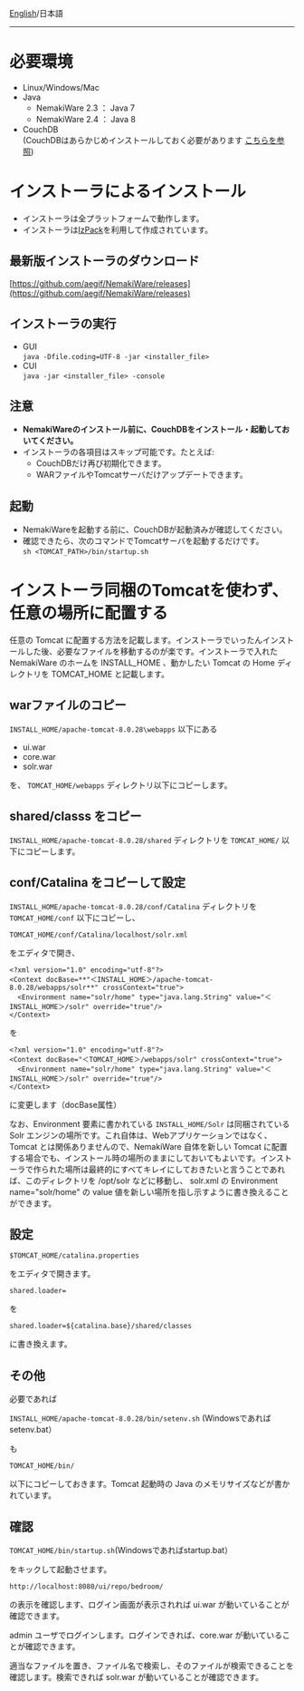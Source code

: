 [English](https://github.com/aegif/NemakiWare/wiki/Install%28NemakiWare%29)/日本語 
***
# 必要環境
- Linux/Windows/Mac
- Java
  * NemakiWare 2.3 ： Java 7
  * NemakiWare 2.4 ： Java 8
- CouchDB  
  (CouchDBはあらかじめインストールしておく必要があります [こちらを参照](https://github.com/aegif/NemakiWare/wiki/%E3%82%A4%E3%83%B3%E3%82%B9%E3%83%88%E3%83%BC%E3%83%AB%28CouchDB%29))


# インストーラによるインストール
- インストーラは全プラットフォームで動作します。
- インストーラは[IzPack](http://izpack.org/)を利用して作成されています。

## 最新版インストーラのダウンロード
[https://github.com/aegif/NemakiWare/releases](https://github.com/aegif/NemakiWare/releases)

## インストーラの実行
- GUI  
  `java -Dfile.coding=UTF-8 -jar <installer_file>`  
- CUI  
  `java -jar <installer_file> -console`  
 
## 注意
  - **NemakiWareのインストール前に、CouchDBをインストール・起動しておいてください。**  
  - インストーラの各項目はスキップ可能です。たとえば:  
    - CouchDBだけ再び初期化できます。
    - WARファイルやTomcatサーバだけアップデートできます。

## 起動
- NemakiWareを起動する前に、CouchDBが起動済みが確認してください。
- 確認できたら、次のコマンドでTomcatサーバを起動するだけです。  
  `sh <TOMCAT_PATH>/bin/startup.sh`

# インストーラ同梱のTomcatを使わず、任意の場所に配置する
任意の Tomcat に配置する方法を記載します。インストーラでいったんインストールした後、必要なファイルを移動するのが楽です。インストーラで入れた NemakiWare のホームを INSTALL_HOME 、動かしたい Tomcat の Home ディレクトリを TOMCAT_HOME と記載します。

## warファイルのコピー

`INSTALL_HOME/apache-tomcat-8.0.28\webapps`
以下にある

* ui.war
* core.war
* solr.war

を、 `TOMCAT_HOME/webapps` ディレクトリ以下にコピーします。

## shared/classs をコピー
`INSTALL_HOME/apache-tomcat-8.0.28/shared` ディレクトリを `TOMCAT_HOME/` 以下にコピーします。

## conf/Catalina をコピーして設定
`INSTALL_HOME/apache-tomcat-8.0.28/conf/Catalina` ディレクトリを `TOMCAT_HOME/conf` 以下にコピーし、

`TOMCAT_HOME/conf/Catalina/localhost/solr.xml`

をエディタで開き、

```
<?xml version="1.0" encoding="utf-8"?>
<Context docBase=**"＜INSTALL_HOME＞/apache-tomcat-8.0.28/webapps/solr**" crossContext="true">
  <Environment name="solr/home" type="java.lang.String" value="＜INSTALL_HOME＞/solr" override="true"/>
</Context>
```
を
```
<?xml version="1.0" encoding="utf-8"?>
<Context docBase="＜TOMCAT_HOME＞/webapps/solr" crossContext="true">
  <Environment name="solr/home" type="java.lang.String" value="＜INSTALL_HOME＞/solr" override="true"/>
</Context>
```
に変更します（docBase属性）

なお、Environment 要素に書かれている `INSTALL_HOME/Solr` は同梱されている Solr エンジンの場所です。これ自体は、Webアプリケーションではなく、Tomcat とは関係ありませんので、NemakiWare 自体を新しい Tomcat に配置する場合でも、インストール時の場所のままにしておいてもよいです。インストーラで作られた場所は最終的にすべてキレイにしておきたいと言うことであれば、このディレクトリを /opt/solr などに移動し、 solr.xml の Environment name="solr/home" の value 値を新しい場所を指し示すように書き換えることができます。

## 設定
`$TOMCAT_HOME/catalina.properties`

をエディタで開きます。

`shared.loader=`

を

`shared.loader=${catalina.base}/shared/classes`

に書き換えます。

## その他

必要であれば

`INSTALL_HOME/apache-tomcat-8.0.28/bin/setenv.sh` (Windowsであればsetenv.bat）

も

`TOMCAT_HOME/bin/`

以下にコピーしておきます。Tomcat 起動時の Java のメモリサイズなどが書かれています。

## 確認
`TOMCAT_HOME/bin/startup.sh`(Windowsであればstartup.bat）

をキックして起動させます。

`http://localhost:8080/ui/repo/bedroom/`

の表示を確認します、ログイン画面が表示されれば ui.war が動いていることが確認できます。

admin ユーザでログインします。ログインできれば、core.war が動いていることが確認できます。

適当なファイルを置き、ファイル名で検索し、そのファイルが検索できることを確認します。検索できれば solr.war が動いていることが確認できます。


